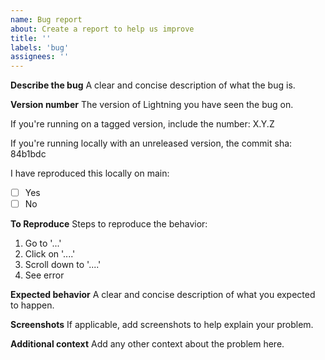 ```yaml
---
name: Bug report
about: Create a report to help us improve
title: ''
labels: 'bug'
assignees: ''
---
```


**Describe the bug** A clear and concise description of what the bug is.

**Version number** The version of Lightning you have seen the bug on.

If you're running on a tagged version, include the number: X.Y.Z

If you're running locally with an unreleased version, the commit sha: 84b1bdc

I have reproduced this locally on main:

- [ ] Yes
- [ ] No

**To Reproduce** Steps to reproduce the behavior:

1. Go to '...'
2. Click on '....'
3. Scroll down to '....'
4. See error

**Expected behavior** A clear and concise description of what you expected to
happen.

**Screenshots** If applicable, add screenshots to help explain your problem.

**Additional context** Add any other context about the problem here.
